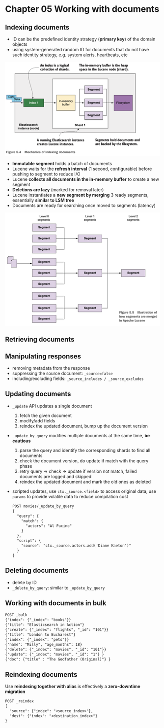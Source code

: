 # Chapter 05 Working with documents

## Indexing documents

- ID can be the predefined identity strategy (**primary key**) of the domain objects
- using system-generated random ID for documents that do not have such identity strategy, e.g. system alerts, heartbeats, etc

![](images/05.04.png)

- **Immutable segment** holds a batch of documents
- Lucene waits for the **refresh interval** (1 second, configurable) before pushing to segment to reduce I/O
- Lucene **collects all documents in the in-memory buffer** to create a new segment
- **Deletions are lazy** (marked for removal later)
- Lucene instantiates a **new segment by merging** 3 ready segments, essentially **similar to LSM tree**
- Documents are ready for searching once moved to segments (latency)

![](images/05.05.png)

## Retrieving documents

## Manipulating responses

- removing metadata from the response
- suppressing the source document: `_source=false`
- including/excluding fields: `_source_includes / _source_excludes`

## Updating documents

- `_update` API updates a single document
	1. fetch the given document
	2. modify/add fields
	3. reindex the updated document, bump up the document version
- `_update_by_query` modifies multiple documents at the same time, **be cautious**
	1. parse the query and identify the corresponding shards to find all documents
	2. check the document version, do update if match with the query phase
	3. retry query -> check -> update if version not match, failed documents are logged and skipped
	4. reindex the updated document and mark the old ones as deleted
- scripted updates, use `ctx._source.<field>` to access original data, use `params` to provide volatile data to reduce compilation cost

	```
	POST movies/_update_by_query
	{
	  "query": {
	    "match": {
	      "actors": "Al Pacino"
	    }
	  },
	  "script": {
	    "source": "ctx._source.actors.add('Diane Kaeton')"
	  }
	}
    ```

## Deleting documents

- delete by ID
- `_delete_by_query`: similar to `_update_by_query`

## Working with documents in bulk

```
POST _bulk
{"index": {"_index": "books"}}
{"title": "Elasticsearch in Action"}
{"create": {"_index": "flights", "_id": "101"}}
{"title": "London to Bucharest"}
{"index": {"_index": "pets"}}
{"name": "Milly", "age_months": 18}
{"delete": {"_index": "movies", "_id": "101"}}
{"update": {"_index": "movies", "_id": "1"} }
{"doc": {"title" : "The Godfather (Original)"} }
```

## Reindexing documents

Use **reindexing together with alias** is effectively a **zero-downtime migration**

```
POST _reindex
{
  "source": {"index": "<source_index>"},
  "dest": {"index": "<destination_index>"}
}
```